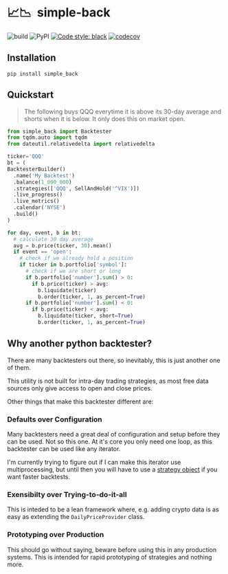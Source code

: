 # 📈📉&nbsp;&nbsp;simple-back
![build](https://github.com/MiniXC/simple-back/workflows/build/badge.svg)
![PyPI](https://img.shields.io/pypi/v/simple-back)
[![Code style: black](https://img.shields.io/badge/code%20style-black-000000.svg)](https://github.com/psf/black)
[![codecov](https://codecov.io/gh/MiniXC/simple-back/branch/master/graph/badge.svg)](https://codecov.io/gh/MiniXC/simple-back)



## Installation
````
pip install simple_back
````
## Quickstart
> The following buys QQQ everytime it is above its 30-day average and shorts when it is below. It only does this on market open.

````python
from simple_back import Backtester
from tqdm.auto import tqdm
from dateutil.relativedelta import relativedelta

ticker='QQQ'
bt = (
BacktesterBuilder()
  .name('My Backtest')
  .balance(1_000_000)
  .strategies(['QQQ', SellAndHold('^VIX')])
  .live_progress()
  .live_metrics()
  .calendar('NYSE')
  .build()
)

for day, event, b in bt:
  # calculate 30 day average
  avg = b.price(ticker, 30).mean()
  if event == 'open':
    # check if we already hold a position
    if ticker in b.portfolio['symbol']:
      # check if we are short or long
      if b.portfolio['number'].sum() > 0:
        if b.price(ticker) > avg:
          b.liquidate(ticker)
          b.order(ticker, 1, as_percent=True)
      if b.portfolio['number'].sum() < 0:
        if b.price(ticker) < avg:
          b.liquidate(ticker, short=True)
          b.order(ticker, 1, as_percent=True)
````


## Why another python backtester?
There are many backtesters out there, so inevitably, this is just another one of them.

This utility is not built for intra-day trading strategies, as most free data sources only give access to open and close prices.

Other things that make this backtester different are:

### Defaults over Configuration
Many backtesters need a great deal of configuration and setup before they can be used. 
Not so this one. 
At it's core you only need one loop, as this backtester can be used like any iterator.

I'm currently trying to figure out if I can make this iterator use multiprocessing, but until then you will have to use a [strategy object](https://render.githubusercontent.com/view/ipynb?commit=503b7c54ed188028d3ed4abd60c72b724b034d70&enc_url=68747470733a2f2f7261772e67697468756275736572636f6e74656e742e636f6d2f4d696e6958432f73696d706c652d6261636b2f353033623763353465643138383032386433656434616264363063373262373234623033346437302f6578616d706c65732f75736167655f6578616d706c65732e6970796e62&nwo=MiniXC%2Fsimple-back&path=examples%2Fusage_examples.ipynb&repository_id=265216728&repository_type=Repository#Strategy-Class) if you want faster backtests.

### Exensibilty over Trying-to-do-it-all
This is inteded to be a lean framework where, e.g. adding crypto data is as easy as extending the ``DailyPriceProvider`` class.

### Prototyping over Production
This should go without saying, beware before using this in any production systems. This is intended for rapid prototyping of strategies and nothing more.

